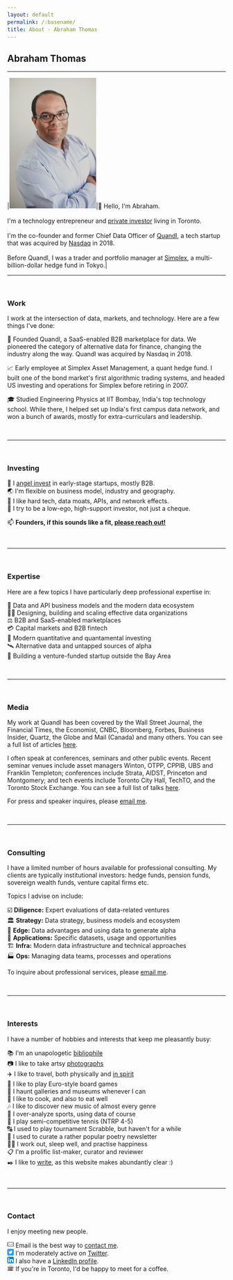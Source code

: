 ```yaml
---
layout: default
permalink: /:basename/
title: About · Abraham Thomas
---
```


## Abraham Thomas

----

|<img style="width:200px" src="/assets/img/Abraham-Thomas.jpg">|👋 Hello, I'm Abraham.<br/><br/>I'm a technology entrepreneur and [private investor](/angel) living in Toronto.<br/><br/>I'm the co-founder and former Chief Data Officer of [Quandl](https://www.quandl.com), a tech startup that was acquired by [Nasdaq](https://www.nasdaq.com) in 2018. <br/><br/>Before Quandl, I was a trader and portfolio manager at [Simplex](https://www.simplexasset.com), a multi-billion-dollar hedge fund in Tokyo.|

-----

<br/>

### Work

I work at the intersection of data, markets, and technology. Here are a few things I've done:

🚀 Founded Quandl, a SaaS-enabled B2B marketplace for data. We pioneered the category of alternative data for finance, changing the industry along the way. Quandl was acquired by Nasdaq in 2018.  

📈 Early employee at Simplex Asset Management, a quant hedge fund. I built one of the bond market's first algorithmic trading systems, and headed US investing and operations for Simplex before retiring in 2007.

🎓 Studied Engineering Physics at IIT Bombay, India's top technology school. While there, I helped set up India's first campus data network, and won a bunch of awards, mostly for extra-curriculars and leadership.

<!--
https://en.wikipedia.org/wiki/Alternative_data_(finance)
https://blog.quandl.com/quandl-the-next-chapter 
https://en.wikipedia.org/wiki/Algorithmic_trading 
https://abrahamthomas.info/bond-arbitrage/ 
-->

<br/>

-----

<br/>	


### Investing

🦋 I [angel invest](/angel) in early-stage startups, mostly B2B.  
🌏 I'm flexible on business model, industry and geography.  
🔗 I like hard tech, data moats, APIs, and network effects.  
🔧 I try to be a low-ego, high-support investor, not just a cheque.   

📫 **Founders, if this sounds like a fit, [please reach out!](mailto:at@abrahamthomas.info)**    


<!--
🌐 I'm also building out my network, and welcome inquiries from fellow angels looking for co-investors, doing diligence, or simply sharing ideas.  
-->

<!-- portfolio, more about, co-investing --> 

<br/>

-----

<br/>	


### Expertise

Here are a few topics I have particularly deep professional expertise in:

🔢 Data and API business models and the modern data ecosystem  
👩‍💻 Designing, building and scaling effective data organizations  
⚖️ B2B and SaaS-enabled marketplaces  
💳 Capital markets and B2B fintech  
🏧 Modern quantitative and quantamental investing  
🛰️ Alternative data and untapped sources of alpha  
🦄 Building a venture-funded startup outside the Bay Area  


<br/>

-----

<br/>	


### Media


My work at Quandl has been covered by the Wall Street Journal, the Financial Times, the Economist, CNBC, Bloomberg, Forbes, Business Insider, Quartz, the Globe and Mail (Canada) and many others. You can see a full list of articles [here](/press).

I often speak at conferences, seminars and other public events. Recent seminar venues include asset managers Winton, OTPP, CPPIB, UBS and Franklin Templeton; conferences include Strata, AIDST, Princeton and Montgomery; and tech events include Toronto City Hall, TechTO, and the Toronto Stock Exchange. You can see a full list of talks [here](/talks).

For press and speaker inquires, please [email me](mailto:at@abrahamthomas.info).

<br/>

-----

<br/>	

### Consulting

I have a limited number of hours available for professional consulting. My clients are typically institutional investors: hedge funds, pension funds, sovereign wealth funds, venture capital firms etc.  

Topics I advise on include:

☑️ **Diligence:** Expert evaluations of data-related ventures   
🏛️ **Strategy:** Data strategy, business models and ecosystem  
💱 **Edge:** Data advantages and using data to generate alpha  
🚚 **Applications:** Specific datasets, usage and opportunities  
🏗️ **Infra:** Modern data infrastructure and technical approaches  
🏭 **Ops:** Managing data teams, processes and operations  


To inquire about professional services, please [email me](mailto:at@abrahamthomas.info).


<br/>

-----

<br/>	


### Interests

I have a number of hobbies and interests that keep me pleasantly busy:

📚 I'm an unapologetic [bibliophile](/library)  
📷 I like to take artsy [photographs](/gallery)  
✈️ I like to travel, both physically and [in spirit](/library/#travel-adventure--exploration)    
🎲 I like to play Euro-style board games  
🎨 I haunt galleries and museums whenever I can  
🍱 I like to cook, and also to eat well  
🎶 I like to discover new music of almost every genre  
🏅 I over-analyze sports, using data of course  
🎾 I play semi-competitive tennis (NTRP 4-5)  
🔠 I used to play tournament Scrabble, but haven't for a while   
🌸 I used to curate a rather popular poetry newsletter  
🏋🏾 I work out, sleep well, and practise happiness  
📋 I'm a prolific list-maker, curator and reviewer  
✒️ I like to [write](/writing), as this website makes abundantly clear :)   

<br/>

-----

<br/>	


### Contact

I enjoy meeting new people.

<img style="width:15px" src="/assets/img/email-icon.svg"> Email is the best way to [contact me](mailto:at@abrahamthomas.info).  
<img style="width:15px" src="/assets/img/twitter-icon.svg"> I'm moderately active on [Twitter](https://twitter.com/athomasq).  
<img style="width:15px" src="/assets/img/linkedin-icon.svg"> I also have a [LinkedIn profile](https://www.linkedin.com/in/athomasq/).  
<img style="width:15px" src="/assets/img/coffee-icon.svg"> If you're in Toronto, I'd be happy to meet for a coffee.  

<br/>
<br/>

